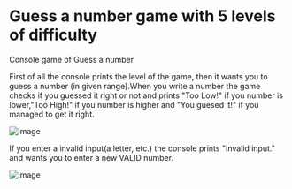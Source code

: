 # Guess a number game with 5 levels of difficulty
 Console game of Guess a number
 
 First of all the console prints the level of the game, then it wants you to guess a number (in given range).When you write a number the game checks if you guessed it right or not and prints "Too Low!" if you number is lower,"Too High!" if you number is higher and "You guesed it!" if you managed to get it right.
 
![image](https://user-images.githubusercontent.com/129774811/231133118-5285770d-eb31-48f4-bc16-e1c8ca1d9387.png)

If you enter a invalid input(a letter, etc.) the console prints "Invalid input." and wants you to enter a new VALID number.

![image](https://user-images.githubusercontent.com/129774811/231134159-251489dc-ff96-43cc-a22f-a8c47496c49b.png)


